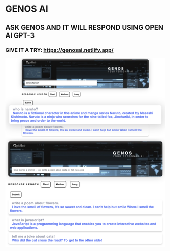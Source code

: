 # GENOS AI

## ASK GENOS AND IT WILL RESPOND USING OPEN AI GPT-3

### GIVE IT A TRY: https://genosai.netlify.app/

!["IMAGE1"](https://github.com/Amohamed96/aiBot/blob/master/client/public/Screen%20Shot%202022-05-21%20at%207.29.54%20AM.png?raw=true)
!["IMAGE2"](https://github.com/Amohamed96/aiBot/blob/master/client/public/Screen%20Shot%202022-05-21%20at%207.28.27%20AM.png?raw=true)
